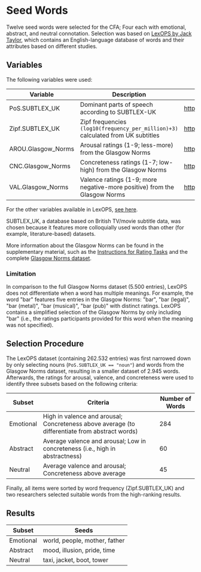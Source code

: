 # Seed Words

Twelve seed words were selected for the CFA; Four each with emotional, abstract, and neutral connotation.
Selection was based on [LexOPS by Jack Taylor](https://jackedtaylor.github.io/LexOPSdocs/), which contains an English-language database of words and their attributes based on different studies.

## Variables

The following variables were used:

| Variable | Description | Source |
| -------- | ----------- | ------ |
| PoS.SUBTLEX_UK | Dominant parts of speech according to SUBTLEX-UK | https://doi.org/10.1080/17470218.2013.850521 |
| Zipf.SUBTLEX_UK | Zipf frequencies `(log10(frequency_per_million)+3)` calculated from UK subtitles | https://doi.org/10.1080/17470218.2013.850521 |
| AROU.Glasgow_Norms | Arousal ratings (1-9; less-more) from the Glasgow Norms | http://doi.org/10.3758/s13428-018-1099-3 |
| CNC.Glasgow_Norms | Concreteness ratings (1-7; low-high) from the Glasgow Norms | http://doi.org/10.3758/s13428-018-1099-3 |
| VAL.Glasgow_Norms | Valence ratings (1-9; more negative-more positive) from the Glasgow Norms | http://doi.org/10.3758/s13428-018-1099-3 |

For the other variables available in LexOPS, [see here](https://rdrr.io/github/JackEdTaylor/LexOPS/man/lexops.html).

SUBTLEX_UK, a database based on British TV/movie subtitle data, was chosen because it features more colloquially used words than other (for example, literature-based) datasets.

More information about the Glasgow Norms can be found in the supplementary material, such as the [Instructions for Rating Tasks](https://static-content.springer.com/esm/art%3A10.3758%2Fs13428-018-1099-3/MediaObjects/13428_2018_1099_MOESM1_ESM.pdf) and the complete [Glasgow Norms dataset](https://static-content.springer.com/esm/art%3A10.3758%2Fs13428-018-1099-3/MediaObjects/13428_2018_1099_MOESM2_ESM.csv).

### Limitation

In comparison to the full Glasgow Norms dataset (5.500 entries), LexOPS does not differentiate when a word has multiple meanings.
For example, the word "bar" features five entries in the Glasgow Norms: "bar", "bar (legal)", "bar (metal)", "bar (musical)", "bar (pub)" with distinct ratings.
LexOPS contains a simplified selection of the Glasgow Norms by only including "bar" (i.e., the ratings participants provided for this word when the meaning was not specified).

## Selection Procedure

The LexOPS dataset (containing 262.532 entries) was first narrowed down by only selecting nouns (`PoS.SUBTLEX_UK == "noun"`) and words from the Glasgow Norms dataset, resulting in a smaller dataset of 2.945 words.
Afterwards, the ratings for arousal, valence, and concreteness were used to identify three subsets based on the following criteria:

| Subset | Criteria | Number of Words |
| --- | --- | ---- |
| Emotional | High in valence and arousal; Concreteness above average (to differentiate from abstract words) | 284 |
| Abstract | Average valence and arousal; Low in concreteness (i.e., high in abstractness) | 60 |
| Neutral | Average valence and arousal; Concreteness above average | 45 |

Finally, all items were sorted by word frequency (Zipf.SUBTLEX_UK) and two researchers selected suitable words from the high-ranking results.

## Results

| Subset    | Seeds |
| ------    | ---   |
| Emotional | world, people, mother, father |
| Abstract  | mood, illusion, pride, time |
| Neutral   | taxi, jacket, boot, tower |
